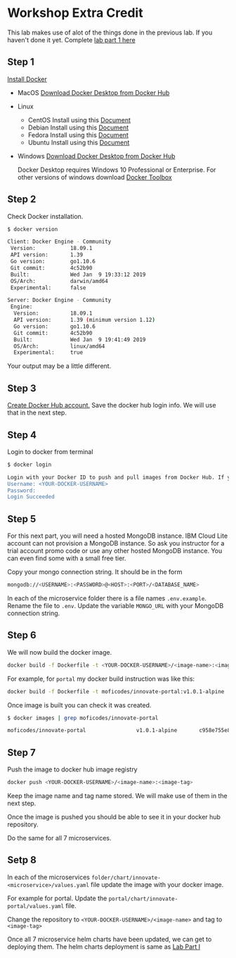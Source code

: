 # Workshop Extra Credit

This lab makes use of alot of the things done in the previous lab. If you haven't done it yet. Complete [lab part 1 here]()

## Step 1

[Install Docker](https://docs.docker.com/install/)

* MacOS [Download Docker Desktop from Docker Hub](https://hub.docker.com/editions/community/docker-ce-desktop-mac)
* Linux
  * CentOS Install using this [Document](https://docs.docker.com/install/linux/docker-ce/centos/)
  * Debian Install using this [Document](https://docs.docker.com/install/linux/docker-ce/debian/)
  * Fedora Install using this [Document](https://docs.docker.com/install/linux/docker-ce/fedora/)
  * Ubuntu Install using this [Document](https://docs.docker.com/install/linux/docker-ce/ubuntu/)
* Windows [Download Docker Desktop from Docker Hub](https://hub.docker.com/editions/community/docker-ce-desktop-windows)

  Docker Desktop requires Windows 10 Professional or Enterprise. For other versions of windows download [Docker Toolbox](https://docs.docker.com/toolbox/overview/)

## Step 2

Check Docker installation.

```bash
$ docker version

Client: Docker Engine - Community
 Version:           18.09.1
 API version:       1.39
 Go version:        go1.10.6
 Git commit:        4c52b90
 Built:             Wed Jan  9 19:33:12 2019
 OS/Arch:           darwin/amd64
 Experimental:      false

Server: Docker Engine - Community
 Engine:
  Version:          18.09.1
  API version:      1.39 (minimum version 1.12)
  Go version:       go1.10.6
  Git commit:       4c52b90
  Built:            Wed Jan  9 19:41:49 2019
  OS/Arch:          linux/amd64
  Experimental:     true
```

Your output may be a little different.

## Step 3

[Create Docker Hub account.](https://hub.docker.com/signup) Save the docker hub login info. We will use that in the next step.

## Step 4

Login to docker from terminal

```bash
$ docker login

Login with your Docker ID to push and pull images from Docker Hub. If you don't have a Docker ID, head over to https://hub.docker.com to create one.
Username: <YOUR-DOCKER-USERNAME>
Password:
Login Succeeded
```

## Step 5

For this next part, you will need a hosted MongoDB instance. IBM Cloud Lite account can not provision a MongoDB instance. So ask you instructor for a trial account promo code or use any other hosted MongoDB instance. You can even find some with a small free tier.

Copy your mongo connection string. It should be in the form

```bash
mongodb://<USERNAME>:<PASSWORD>@<HOST>:<PORT>/<DATABASE_NAME>
```

In each of the microservice folder there is a file names `.env.example`. Rename the file to `.env`. Update the variable `MONGO_URL` with your MongoDB connection string.

## Step 6

We will now build the docker image.

```bash
docker build -f Dockerfile -t <YOUR-DOCKER-USERNAME>/<image-name>:<image-tag>
```

For example, for `portal` my docker build instruction was like this:

```bash
docker build -f Dockerfile -t moficodes/innovate-portal:v1.0.1-alpine .
```

Once image is built you can check it was created.

```bash
$ docker images | grep moficodes/innovate-portal

moficodes/innovate-portal                v1.0.1-alpine       c958e755e877        About an hour ago   156MB
```

## Step 7

Push the image to docker hub image registry

```bash
docker push <YOUR-DOCKER-USERNAME>/<image-name>:<image-tag>
```

Keep the image name and tag name stored. We will make use of them in the next step.

Once the image is pushed you should be able to see it in your docker hub repository.

Do the same for all 7 microservices.

## Setp 8

In each of the microservices `folder/chart/innovate-<microservice>/values.yaml` file update the image with your docker image.

For example for portal. Update the `portal/chart/innovate-portal/values.yaml` file.

Change the repository to `<YOUR-DOCKER-USERNAME>/<image-name>` and tag to `<image-tag>`

Once all 7 microservice helm charts have been updated, we can get to deploying them. The helm charts deployment is same as [Lab Part I]()

